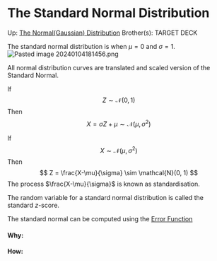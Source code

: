 # The Standard Normal Distribution

Up: [The Normal(Gaussian) Distribution](the_normal(gaussian)_distribution)
Brother(s):
TARGET DECK

The standard normal distribution is when $\mu = 0$ and $\sigma =  1$.
![Pasted image 20240104181456.png](pasted_image_20240104181456.png)

All normal distribution curves are translated and scaled version of the Standard Normal.

If $$ Z \sim \mathcal{N}(0, 1) $$
Then $$ X = \sigma Z+ \mu \sim \mathcal{N}(\mu, \sigma^2) $$

If $$  X \sim \mathcal{N}(\mu, \sigma^2)  $$
Then $$ Z = \frac{X-\mu}{\sigma} \sim \mathcal{N}(0, 1) $$
The process $\frac{X-\mu}{\sigma}$ is known as standardisation.

The random variable for a standard normal distribution is called the standard $z$-score.

The standard normal can be computed using the [Error Function](error_function)


























#### Why:
#### How:









